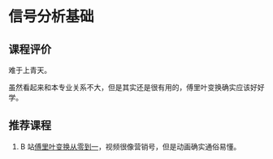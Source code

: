 # 信号分析基础

## 课程评价
难于上青天。

虽然看起来和本专业关系不大，但是其实还是很有用的，傅里叶变换确实应该好好学。

## 推荐课程
1. B 站[傅里叶变换从零到一](https://www.bilibili.com/video/BV14M4y197Tc)，视频很像营销号，但是动画确实通俗易懂。